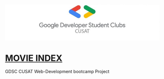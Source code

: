 <img src="./assets/images/readme_banner_img.jpg">

# <a href="https://deepak-coder80.github.io/Movie-Index/">MOVIE INDEX</a>
GDSC CUSAT Web-Development bootcamp Project

